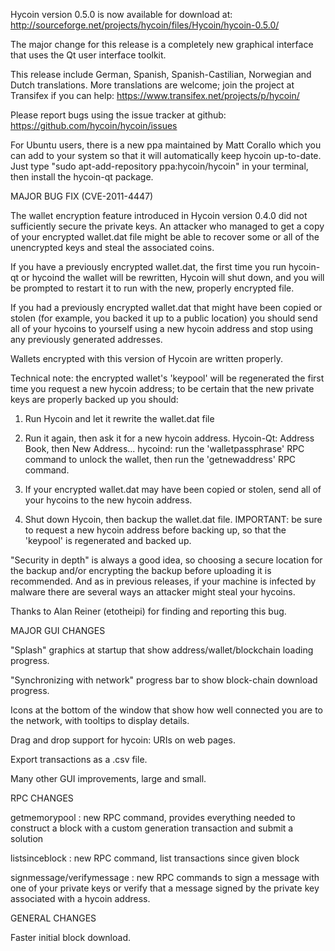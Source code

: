 Hycoin version 0.5.0 is now available for download at:
http://sourceforge.net/projects/hycoin/files/Hycoin/hycoin-0.5.0/

The major change for this release is a completely new graphical interface that uses the Qt user interface toolkit.

This release include German, Spanish, Spanish-Castilian, Norwegian and Dutch translations. More translations are welcome; join the project at Transifex if you can help:
https://www.transifex.net/projects/p/hycoin/

Please report bugs using the issue tracker at github:
https://github.com/hycoin/hycoin/issues

For Ubuntu users, there is a new ppa maintained by Matt Corallo which you can add to your system so that it will automatically keep hycoin up-to-date.  Just type "sudo apt-add-repository ppa:hycoin/hycoin" in your terminal, then install the hycoin-qt package.

MAJOR BUG FIX  (CVE-2011-4447)

The wallet encryption feature introduced in Hycoin version 0.4.0 did not sufficiently secure the private keys. An attacker who
managed to get a copy of your encrypted wallet.dat file might be able to recover some or all of the unencrypted keys and steal the
associated coins.

If you have a previously encrypted wallet.dat, the first time you run hycoin-qt or hycoind the wallet will be rewritten, Hycoin will
shut down, and you will be prompted to restart it to run with the new, properly encrypted file.

If you had a previously encrypted wallet.dat that might have been copied or stolen (for example, you backed it up to a public
location) you should send all of your hycoins to yourself using a new hycoin address and stop using any previously generated addresses.

Wallets encrypted with this version of Hycoin are written properly.

Technical note: the encrypted wallet's 'keypool' will be regenerated the first time you request a new hycoin address; to be certain that the
new private keys are properly backed up you should:

1. Run Hycoin and let it rewrite the wallet.dat file

2. Run it again, then ask it for a new hycoin address.
Hycoin-Qt: Address Book, then New Address...
hycoind: run the 'walletpassphrase' RPC command to unlock the wallet,  then run the 'getnewaddress' RPC command.

3. If your encrypted wallet.dat may have been copied or stolen, send  all of your hycoins to the new hycoin address.

4. Shut down Hycoin, then backup the wallet.dat file.
IMPORTANT: be sure to request a new hycoin address before backing up, so that the 'keypool' is regenerated and backed up.

"Security in depth" is always a good idea, so choosing a secure location for the backup and/or encrypting the backup before uploading it is recommended. And as in previous releases, if your machine is infected by malware there are several ways an attacker might steal your hycoins.

Thanks to Alan Reiner (etotheipi) for finding and reporting this bug.

MAJOR GUI CHANGES

"Splash" graphics at startup that show address/wallet/blockchain loading progress.

"Synchronizing with network" progress bar to show block-chain download progress.

Icons at the bottom of the window that show how well connected you are to the network, with tooltips to display details.

Drag and drop support for hycoin: URIs on web pages.

Export transactions as a .csv file.

Many other GUI improvements, large and small.

RPC CHANGES

getmemorypool : new RPC command, provides everything needed to construct a block with a custom generation transaction and submit a solution

listsinceblock : new RPC command, list transactions since given block

signmessage/verifymessage : new RPC commands to sign a message with one of your private keys or verify that a message signed by the private key associated with a hycoin address.

GENERAL CHANGES

Faster initial block download.
